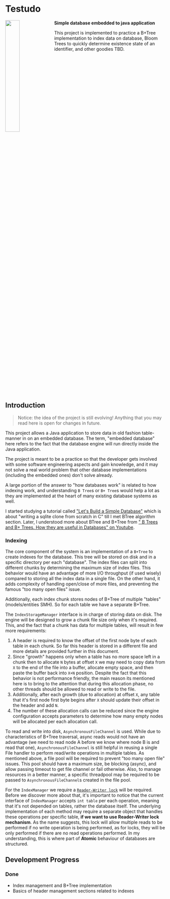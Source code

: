 # Testudo

<p>
  <img width="30%" src="https://github.com/sepgh/testudo/blob/main/.docs/assets/Testudo.png" align="left" />
  
**Simple database embedded to java application**

This project is implemented to practice a B+Tree implementation to index data on database, Bloom Trees to quickly determine existence state of an identifier, and other goodies TBD.

<br clear="left"/>
</p>


## Introduction

>   Notice: the idea of the project is still evolving! Anything that you may read here is open for changes in future.

This project allows a Java application to store data in old fashion table-manner in on an embedded database.
The term, "embedded database" here refers to the fact that the database engine will run directly inside the Java application.

The project is meant to be a practice so that the developer gets involved with some software engineering aspects and gain knowledge, and it may not solve a real world problem that other database implementations (including the embedded ones) don't solve already.

A large portion of the answer to "how databases work" is related to how indexing work, and understanding `B Tree`s or `B+ Tree`s would help a lot as they are implemented at the heart of many existing database systems as well.

I started studying a tutorial called ["Let's Build a Simple Database"](https://cstack.github.io/db_tutorial/) which is about "writing a sqlite clone from scratch in C" till I met BTree algorithm section.
Later, I understood more about BTree and B+Tree from [" B Trees and B+ Trees. How they are useful in Databases" on Youtube](https://www.youtube.com/watch?v=aZjYr87r1b8).

### Indexing

The core component of the system is an implementation of a `B+Tree` to create indexes for the database.
This tree will be stored on disk and in a specific directory per each "database".
The index files can split into different chunks by determining the maximum size of index files. 
This behavior would have an advantage of more I/O throughput (if used wisely) compared to storing all the index data in a single file.
On the other hand, it adds complexity of handling open/close of more files, and preventing the famous "too many open files" issue.

Additionally, each index chunk stores nodes of B+Tree of multiple "tables" (models/entities SMH). So for each table we have a separate B+Tree.

The `IndexStorageManager` interface is in charge of storing data on disk. The engine will be designed to grow a chunk file size only when it's required. This, and the fact that a chunk has data for multiple tables, will result in few more requirements:

1. A header is required to know the offset of the first node byte of each table in each chunk. So far this header is stored in a different file and more details are provided further in this document.
2. Since "growth" happens only when a table has no more space left in a chunk then to allocate `N` bytes at offset `X` we may need to copy data from `X` to the end of the file into a buffer, allocate empty space, and then paste the buffer back into `X+N` position. 
   Despite the fact that this behavior is not performance friendly, the main reason its mentioned here is to bring to the attention that during this allocation phase, no other threads should be allowed to read or write to the file.
3. Additionally, after each growth (due to allocation) at offset `X`, any table that it's first node first byte begins after `X` should update their offset in the header and add `N`.
4. The number of these allocation calls can be reduced since the engine configuration accepts parameters to determine how many empty nodes will be allocated per each allocation call.

To read and write into disk, `AsynchronousFileChannel` is used. While due to characteristics of B+Tree traversal, async reads would not have an advantage (we need to read node A before we know where node B is and read that one), `AsynchronousFileChannel` is still helpful in reusing a single File handler to perform read/write operations in multiple tables.
As mentioned above, a file pool will be required to prevent "too many open file" issues. This pool should have a maximum size, be blocking (async), and allow passing timeout to get file channel or fail otherwise.
Also, to manage resources in a better manner, a specific threadpool may be required to be passed to `AsynchronousFileChannel`s created in the file pool.

For the `IndexManager` we require a [`Reader-Writer lock`](https://en.wikipedia.org/wiki/Readers%E2%80%93writer_lock) will be required.
Before we discover more about that, it's important to notice that the current interface of `IndexManager` accepts `int table` per each operation, meaning that it's not depended on tables, rather the database itself.
The underlying implementation of each method may require a separate object that handles these operations per specific table, **if we want to use Reader-Writer lock mechanism**.
As the name suggests, this lock will allow multiple reads to be performed if no write operation is being performed, as for locks, they will be only performed if there are no read operations performed. In my understanding, this is where part of **Atomic** behaviour of databases are structured.


## Development Progress


### Done

- Index management and B+Tree implementation
- Basics of header management sections related to indexes
